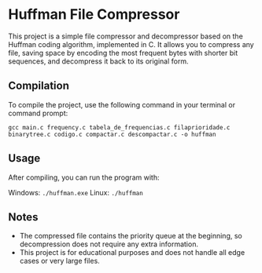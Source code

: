 # Huffman File Compressor 

This project is a simple file compressor and decompressor based on the Huffman coding algorithm, implemented in C.
It allows you to compress any file, saving space by encoding the most frequent bytes with shorter bit sequences, and decompress it back to its original form.

##  Compilation 

To compile the project, use the following command in your terminal or command prompt:
```
gcc main.c frequency.c tabela_de_frequencias.c filaprioridade.c binarytree.c codigo.c compactar.c descompactar.c -o huffman
```
## Usage

After compiling, you can run the program with:

 Windows:  ``` ./huffman.exe ```
 Linux: ``` ./huffman ```

 ## Notes

 - The compressed file contains the priority queue at the beginning, so decompression does not require any extra information.
 - This project is for educational purposes and does not handle all edge cases or very large files.
